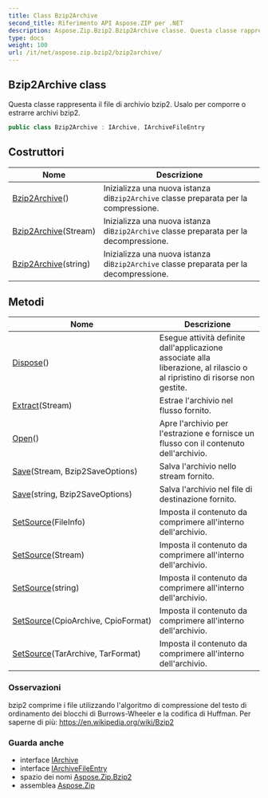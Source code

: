 ```yaml
---
title: Class Bzip2Archive
second_title: Riferimento API Aspose.ZIP per .NET
description: Aspose.Zip.Bzip2.Bzip2Archive classe. Questa classe rappresenta il file di archivio bzip2. Usalo per comporre o estrarre archivi bzip2.
type: docs
weight: 100
url: /it/net/aspose.zip.bzip2/bzip2archive/
---
```

## Bzip2Archive class

Questa classe rappresenta il file di archivio bzip2. Usalo per comporre o estrarre archivi bzip2.

```csharp
public class Bzip2Archive : IArchive, IArchiveFileEntry
```

## Costruttori

| Nome | Descrizione |
| --- | --- |
| [Bzip2Archive](bzip2archive/#constructor)() | Inizializza una nuova istanza di`Bzip2Archive` classe preparata per la compressione. |
| [Bzip2Archive](bzip2archive/#constructor_1)(Stream) | Inizializza una nuova istanza di`Bzip2Archive` classe preparata per la decompressione. |
| [Bzip2Archive](bzip2archive/#constructor_2)(string) | Inizializza una nuova istanza di`Bzip2Archive` classe preparata per la decompressione. |

## Metodi

| Nome | Descrizione |
| --- | --- |
| [Dispose](../../aspose.zip.bzip2/bzip2archive/dispose/)() | Esegue attività definite dall'applicazione associate alla liberazione, al rilascio o al ripristino di risorse non gestite. |
| [Extract](../../aspose.zip.bzip2/bzip2archive/extract/)(Stream) | Estrae l'archivio nel flusso fornito. |
| [Open](../../aspose.zip.bzip2/bzip2archive/open/)() | Apre l'archivio per l'estrazione e fornisce un flusso con il contenuto dell'archivio. |
| [Save](../../aspose.zip.bzip2/bzip2archive/save/#save)(Stream, Bzip2SaveOptions) | Salva l'archivio nello stream fornito. |
| [Save](../../aspose.zip.bzip2/bzip2archive/save/#save_1)(string, Bzip2SaveOptions) | Salva l'archivio nel file di destinazione fornito. |
| [SetSource](../../aspose.zip.bzip2/bzip2archive/setsource/#setsource_2)(FileInfo) | Imposta il contenuto da comprimere all'interno dell'archivio. |
| [SetSource](../../aspose.zip.bzip2/bzip2archive/setsource/#setsource_3)(Stream) | Imposta il contenuto da comprimere all'interno dell'archivio. |
| [SetSource](../../aspose.zip.bzip2/bzip2archive/setsource/#setsource_4)(string) | Imposta il contenuto da comprimere all'interno dell'archivio. |
| [SetSource](../../aspose.zip.bzip2/bzip2archive/setsource/#setsource)(CpioArchive, CpioFormat) | Imposta il contenuto da comprimere all'interno dell'archivio. |
| [SetSource](../../aspose.zip.bzip2/bzip2archive/setsource/#setsource_1)(TarArchive, TarFormat) | Imposta il contenuto da comprimere all'interno dell'archivio. |

### Osservazioni

bzip2 comprime i file utilizzando l'algoritmo di compressione del testo di ordinamento dei blocchi di Burrows-Wheeler e la codifica di Huffman. Per saperne di più: https://en.wikipedia.org/wiki/Bzip2

### Guarda anche

* interface [IArchive](../../aspose.zip/iarchive/)
* interface [IArchiveFileEntry](../../aspose.zip/iarchivefileentry/)
* spazio dei nomi [Aspose.Zip.Bzip2](../../aspose.zip.bzip2/)
* assemblea [Aspose.Zip](../../)



